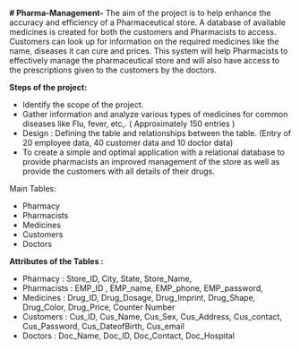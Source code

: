 **# Pharma-Management-**
The aim of the project is to help enhance the accuracy and efficiency of a Pharmaceutical store. A database of available medicines is created for both the customers and Pharmacists to access. Customers can look up for information on the required medicines like the name, diseases it can cure and prices. This system will help Pharmacists to effectively manage the pharmaceutical store and will also have access to the prescriptions given to the customers by the doctors.

**Steps of the project:**
- Identify the scope of the project.
- Gather information and analyze various types of medicines for common diseases like Flu, fever, etc,. ( Approximately 150 entries ) 
- Design : Defining the table and relationships between the table. (Entry of 20 employee data, 40 customer data and 10 doctor data)
- To create a simple and optimal application with a relational database to provide pharmacists an improved management of the store as well as provide the customers with all details of their drugs.

Main Tables: 
- Pharmacy 
- Pharmacists  
- Medicines
- Customers
- Doctors

**Attributes of the Tables :**
- Pharmacy : 
Store_ID, City, State, Store_Name, 
- Pharmacists : 
EMP_ID , EMP_name, EMP_phone, EMP_password,
- Medicines : 
Drug_ID, Drug_Dosage, Drug_Imprint, Drug_Shape, Drug_Color, Drug_Price, Counter Number
- Customers : 
Cus_ID, Cus_Name, Cus_Sex, Cus_Address, Cus_contact, Cus_Password, Cus_DateofBirth, Cus_email
- Doctors : 
Doc_Name, Doc_ID, Doc_Contact, Doc_Hospital

